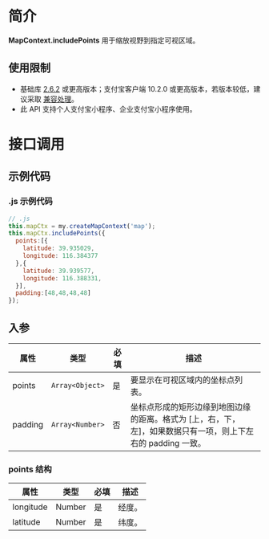 
# 简介
**MapContext.includePoints** 用于缩放视野到指定可视区域。

## 使用限制

- 基础库 [2.6.2](https://opendocs.alipay.com/mini/01iq3i) 或更高版本；支付宝客户端 10.2.0 或更高版本，若版本较低，建议采取 [兼容处理](https://opendocs.alipay.com/mini/framework/compatibility)。
- 此 API 支持个人支付宝小程序、企业支付宝小程序使用。

# 接口调用

## 示例代码

### .js 示例代码
```javascript
// .js
this.mapCtx = my.createMapContext('map');
this.mapCtx.includePoints({
  points:[{
    latitude: 39.935029,
    longitude: 116.384377
  },{
    latitude: 39.939577,
    longitude: 116.388331,
  }],
  padding:[48,48,48,48]
});
```

## 入参
| **属性** | **类型** | **必填** | **描述** |
| --- | --- | --- | --- |
| points | `Array<Object>` | 是 | 要显示在可视区域内的坐标点列表。 |
| padding | `Array<Number>` | 否 | 坐标点形成的矩形边缘到地图边缘的距离。格式为 [上，右，下，左]，如果数据只有一项，则上下左右的 padding 一致。 |


### points 结构
| **属性** | **类型** | **必填** | **描述** |
| --- | --- | --- | --- |
| longitude | Number | 是 | 经度。 |
| latitude | Number | 是 | 纬度。 |

